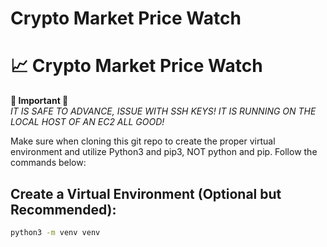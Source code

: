 # Crypto Market Price Watch

# 📈 Crypto Market Price Watch

**🚨 Important 🚨**  
_IT IS SAFE TO ADVANCE, ISSUE WITH SSH KEYS! IT IS RUNNING ON THE LOCAL HOST OF AN EC2 ALL GOOD!_

Make sure when cloning this git repo to create the proper virtual environment and utilize Python3 and pip3, NOT python and pip. Follow the commands below:

## Create a Virtual Environment (Optional but Recommended):
```bash
python3 -m venv venv

